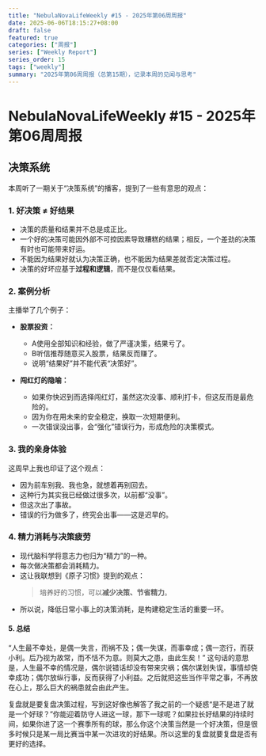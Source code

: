 ```yaml
---
title: "NebulaNovaLifeWeekly #15 - 2025年第06周周报"
date: 2025-06-06T18:15:27+08:00
draft: false
featured: true
categories: ["周报"]
series: ["Weekly Report"]
series_order: 15
tags: ["weekly"]
summary: "2025年第06周周报（总第15期），记录本周的见闻与思考"
---
```


# NebulaNovaLifeWeekly #15 - 2025年第06周周报

## 决策系统

本周听了一期关于“决策系统”的播客，提到了一些有意思的观点：

### 1. 好决策 ≠ 好结果

- 决策的质量和结果并不总是成正比。
- 一个好的决策可能因外部不可控因素导致糟糕的结果；相反，一个差劲的决策有时也可能带来好运。
- 不能因为结果好就认为决策正确，也不能因为结果差就否定决策过程。
- 决策的好坏应基于**过程和逻辑**，而不是仅仅看结果。

### 2. 案例分析

主播举了几个例子：

- **股票投资：**
  - A使用全部知识和经验，做了严谨决策，结果亏了。
  - B听信推荐随意买入股票，结果反而赚了。
  - 说明“结果好”并不能代表“决策好”。

- **闯红灯的隐喻：**
  - 如果你快迟到而选择闯红灯，虽然这次没事、顺利打卡，但这反而是最危险的。
  - 因为你在用未来的安全稳定，换取一次短期便利。
  - 一次错误没出事，会“强化”错误行为，形成危险的决策模式。

### 3. 我的亲身体验

这周早上我也印证了这个观点：

- 因为前车别我、我也急，就想着再别回去。
- 这种行为其实我已经做过很多次，以前都“没事”。
- 但这次出了事故。
- 错误的行为做多了，终究会出事——这是迟早的。

### 4. 精力消耗与决策疲劳

- 现代脑科学将意志力也归为“精力”的一种。
- 每次做决策都会消耗精力。
- 这让我联想到《原子习惯》提到的观点：
  > 培养好的习惯，可以**减少决策、节省精力**。
- 所以说，降低日常小事上的决策消耗，是构建稳定生活的重要一环。

#### 5. 总结

“人生最不幸处，是偶一失言，而祸不及；偶一失谋，而事幸成；偶一恣行，而获小利。后乃视为故常，而不恬不为意。则莫大之患，由此生矣！”
这句话的意思是，人生最不幸的情况是，偶尔说错话却没有带来灾祸；偶尔谋划失误，事情却侥幸成功；偶尔放纵行事，反而获得了小利益。之后就把这些当作平常之事，不再放在心上，那么巨大的祸患就会由此产生。

复盘就是要复盘决策过程，写到这好像也解答了我之前的一个疑惑“是不是进了就是一个好球？”你能迎着防守人进这一球，那下一球呢？如果拉长好结果的持续时间，如果你进了这一个赛季所有的球，那么你这个决策当然是一个好决策，但是很多时候只是某一局比赛当中某一次进攻的好结果。所以这里的复盘就要复盘是否有更好的选择。
